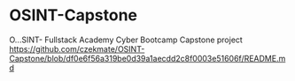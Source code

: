 # OSINT-Capstone
O...SINT- Fullstack Academy Cyber Bootcamp Capstone project 
https://github.com/czekmate/OSINT-Capstone/blob/df0e6f56a319be0d39a1aecdd2c8f0003e51606f/README.md
